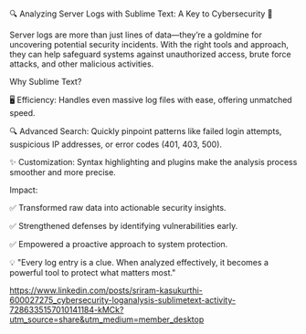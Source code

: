 🔍 Analyzing Server Logs with Sublime Text: A Key to Cybersecurity 🚀

Server logs are more than just lines of data—they’re a goldmine for uncovering potential security incidents. With the right tools and approach, they can help safeguard systems against unauthorized access, brute force attacks, and other malicious activities.

Why Sublime Text?

🖥️ Efficiency: Handles even massive log files with ease, offering unmatched speed.

🔍 Advanced Search: Quickly pinpoint patterns like failed login attempts, suspicious IP addresses, or error codes (401, 403, 500).

✨ Customization: Syntax highlighting and plugins make the analysis process smoother and more precise.

Impact:

✅ Transformed raw data into actionable security insights.

✅ Strengthened defenses by identifying vulnerabilities early.

✅ Empowered a proactive approach to system protection.

💡 "Every log entry is a clue. When analyzed effectively, it becomes a powerful tool to protect what matters most."

https://www.linkedin.com/posts/sriram-kasukurthi-600027275_cybersecurity-loganalysis-sublimetext-activity-7286335157010141184-kMCk?utm_source=share&utm_medium=member_desktop
